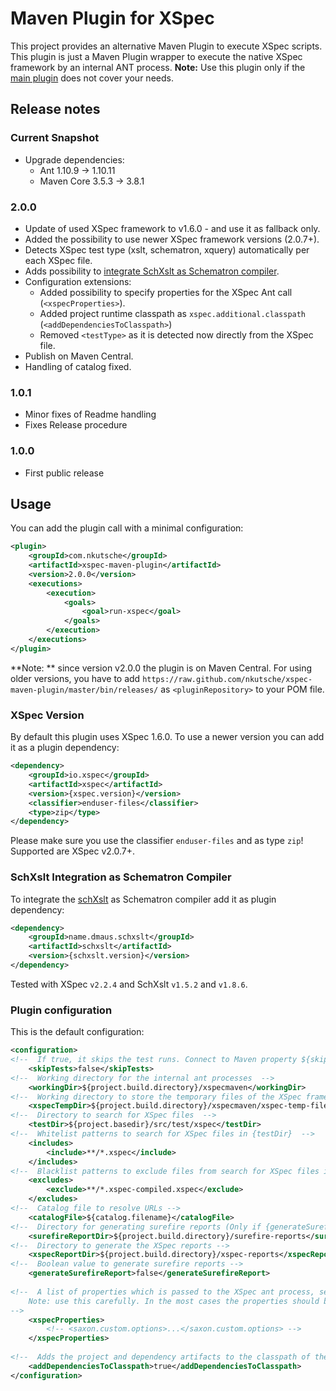 # Maven Plugin for XSpec

This project provides an alternative Maven Plugin to execute XSpec scripts. This plugin is just a Maven Plugin wrapper to execute the native XSpec framework by an internal ANT process. **Note:** Use this plugin only if the [main plugin](https://github.com/xspec/xspec-maven-plugin-1) does not cover your needs.

## Release notes

### Current Snapshot

* Upgrade dependencies:
    * Ant 1.10.9 → 1.10.11
    * Maven Core 3.5.3 → 3.8.1

### 2.0.0

* Update of used XSpec framework to v1.6.0 - and use it as fallback only.
* Added the possibility to use newer XSpec framework versions (2.0.7+).
* Detects XSpec test type (xslt, schematron, xquery) automatically per each XSpec file.
* Adds possibility to [integrate SchXslt as Schematron compiler](#schxslt-integration-as-schematron-compiler). 
* Configuration extensions:
    * Added possibility to specify properties for the XSpec Ant call (`<xspecProperties>`).
    * Added project runtime classpath as `xspec.additional.classpath` (`<addDependenciesToClasspath>`)
    * Removed `<testType>` as it is detected now directly from the XSpec file.
* Publish on Maven Central.
* Handling of catalog fixed.

### 1.0.1

* Minor fixes of Readme handling
* Fixes Release procedure

### 1.0.0

* First public release


## Usage

You can add the plugin call with a minimal configuration:

```xml
<plugin>
    <groupId>com.nkutsche</groupId>
    <artifactId>xspec-maven-plugin</artifactId>
    <version>2.0.0</version>
    <executions>
        <execution>
            <goals>
                <goal>run-xspec</goal>
            </goals>
        </execution>
    </executions>
</plugin>
```

**Note: ** since version v2.0.0 the plugin is on Maven Central. For using older versions, you have to add `https://raw.github.com/nkutsche/xspec-maven-plugin/master/bin/releases/` as `<pluginRepository>` to your POM file.

### XSpec Version

By default this plugin uses XSpec 1.6.0. To use a newer version you can add it as a plugin dependency:

```xml
<dependency>
    <groupId>io.xspec</groupId>
    <artifactId>xspec</artifactId>
    <version>{xspec.version}</version>
    <classifier>enduser-files</classifier>
    <type>zip</type>
</dependency>
```


Please make sure you use the classifier `enduser-files` and as type `zip`! Supported are XSpec v2.0.7+. 

### SchXslt Integration as Schematron Compiler

To integrate the [schXslt](https://github.com/schxslt/schxslt) as Schematron compiler add it as plugin dependency:

```xml
<dependency>
    <groupId>name.dmaus.schxslt</groupId>
    <artifactId>schxslt</artifactId>
    <version>{schxslt.version}</version>
</dependency>
```

Tested with XSpec `v2.2.4` and SchXslt `v1.5.2` and `v1.8.6`.

### Plugin configuration

This is the default configuration:

```xml
<configuration>
<!--  If true, it skips the test runs. Connect to Maven property ${skipTests} -->
    <skipTests>false</skipTests>
<!--  Working directory for the internal ant processes  -->
    <workingDir>${project.build.directory}/xspecmaven</workingDir>
<!--  Working directory to store the temporary files of the XSpec framework  -->
    <xspecTempDir>${project.build.directory}/xspecmaven/xspec-temp-files</xspecTempDir>
<!--  Directory to search for XSpec files  -->
    <testDir>${project.basedir}/src/test/xspec</testDir>
<!--  Whitelist patterns to search for XSpec files in {testDir}  -->
    <includes>
        <include>**/*.xspec</include>
    </includes>
<!--  Blacklist patterns to exclude files from search for XSpec files in {testDir}  -->
    <excludes>
        <exclude>**/*.xspec-compiled.xspec</exclude>
    </excludes>
<!--  Catalog file to resolve URLs -->
    <catalogFile>${catalog.filename}</catalogFile>
<!--  Directory for generating surefire reports (Only if {generateSurefireReport} == true!) -->
    <surefireReportDir>${project.build.directory}/surefire-reports</surefireReportDir>
<!--  Directory to generate the XSpec reports -->
    <xspecReportDir>${project.build.directory}/xspec-reports</xspecReportDir>
<!--  Boolean value to generate surefire reports -->
    <generateSurefireReport>false</generateSurefireReport>
    
<!--  A list of properties which is passed to the XSpec ant process, see  https://github.com/xspec/xspec/wiki/Running-with-Ant#ant-properties
    Note: use this carefully. In the most cases the properties should be set by the plugin.
-->
    <xspecProperties>
        <!-- <saxon.custom.options>...</saxon.custom.options> -->
    </xspecProperties>   
    
<!--  Adds the project and dependency artifacts to the classpath of the internal XSpec Java calls (e.g. to enable extension functions) -->
    <addDependenciesToClasspath>true</addDependenciesToClasspath>    
</configuration>
```


